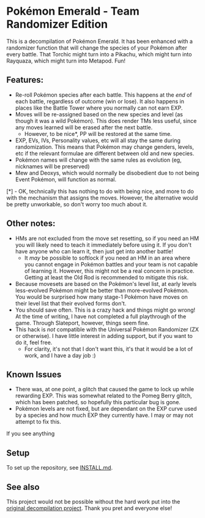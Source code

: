 # Pokémon Emerald - Team Randomizer Edition

This is a decompilation of Pokémon Emerald. It has been enhanced with a randomizer function that
will change the species of your Pokémon after every battle. That Torchic might turn into a
Pikachu, which might turn into Rayquaza, which might turn into Metapod. Fun!

## Features:
* Re-roll Pokémon species after each battle. This happens at the _end_ of each battle, regardless
  of outcome (win or lose). It also happens in places like the Battle Tower where you normally
  can not earn EXP.
* Moves will be re-assigned based on the new species and level (as though it was a wild Pokémon).
  This does render TMs less useful, since any moves learned will be erased after the next battle.
  * However, to be nice*, PP will be restored at the same time.
* EXP, EVs, IVs, Personality values, etc will all stay the same during randomization. This means
  that Pokémon may change genders, levels, etc if the relevant formulae are different between
  old and new species.
* Pokémon names will change with the same rules as evolution (eg, nicknames will be preserved)
* Mew and Deoxys, which would normally be disobedient due to not being Event Pokémon, will
  function as normal.

[*] - OK, technically this has nothing to do with being nice, and more to do with the mechanism
that assigns the moves. However, the alternative would be pretty unworkable, so don't worry too
much about it.

## Other notes:
* HMs are not excluded from the move set resetting, so if you need an HM you will likely
  need to teach it immediately before using it. If you don't have anyone who can learn it, then
  just get into another battle!
  * It _may_ be possible to softlock if you need an HM in an area where you cannot engage in
    Pokémon battles and your team is not capable of learning it. However, this might not be a
    real concern in practice. Getting at least the Old Rod is recommended to mitigate this risk.
* Because movesets are based on the Pokémon's level list, at early levels less-evolved Pokémon
  might be better than more-evolved Pokémon. You would be surprised how many stage-1 Pokémon have
  moves on their level list that their evolved forms don't.
* You should save often. This is a crazy hack and things might go wrong! At the time of writing,
  I have not completed a full playthrough of the game. Through Slateport, however, things seem
  fine.
* This hack is _not_ compatible with the Universal Pokémon Randomizer (ZX or otherwise). I have
  little interest in adding support, but if you want to do it, feel free.
  * For clarity, it's not that I don't want this, it's that it would be a lot of work, and I have
    a day job :)

## Known Issues
* There was, at one point, a glitch that caused the game to lock up while rewarding EXP. This
  was somewhat related to the Pomeg Berry glitch, which has been patched, so hopefully this
  particular bug is gone.
* Pokémon levels are not fixed, but are dependant on the EXP curve used by a species and how
  much EXP they currently have. I may or may not attempt to fix this.

If you see anything 

## Setup

To set up the repository, see [INSTALL.md](INSTALL.md).


## See also

This project would not be possible without the hard work put into the [original decompilation
project](https://github.com/pret/pokeemerald). Thank you pret and everyone else!
